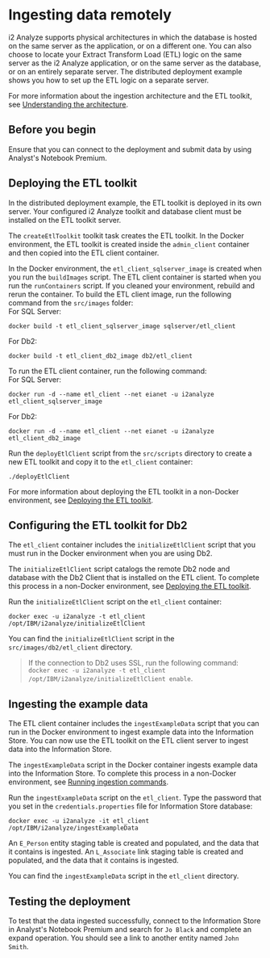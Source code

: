 # Ingesting data remotely
i2 Analyze supports physical architectures in which the database is hosted on the same server as the application, or on a different one. You can also choose to locate your Extract Transform Load (ETL) logic on the same server as the i2 Analyze application, or on the same server as the database, or on an entirely separate server.
The distributed deployment example shows you how to set up the ETL logic on a separate server.

For more information about the ingestion architecture and the ETL toolkit, see [Understanding the architecture](https://www.ibm.com/support/knowledgecenter/SSXVTH_latest/com.ibm.i2.iap.admin.ingestion.doc/architecture_and_ingestion.html).

## Before you begin
Ensure that you can connect to the deployment and submit data by using Analyst's Notebook Premium.

## Deploying the ETL toolkit
In the distributed deployment example, the ETL toolkit is deployed in its own server. Your configured i2 Analyze toolkit and database client must be installed on the ETL toolkit server.

The `createEtlToolkit` toolkit task creates the ETL toolkit. In the Docker environment, the ETL toolkit is created inside the `admin_client` container and then copied into the ETL client container.

In the Docker environment, the `etl_client_sqlserver_image` is created when you run the `buildImages` script. The ETL client container is started when you run the `runContainers` script. If you cleaned your environment, rebuild and rerun the container.
To build the ETL client image, run the following command from the `src/images` folder:  
For SQL Server:
```
docker build -t etl_client_sqlserver_image sqlserver/etl_client
```

For Db2:
```
docker build -t etl_client_db2_image db2/etl_client
```


To run the ETL client container, run the following command:  
For SQL Server:
```
docker run -d --name etl_client --net eianet -u i2analyze etl_client_sqlserver_image
```
For Db2:
```
docker run -d --name etl_client --net eianet -u i2analyze etl_client_db2_image
```

Run the `deployEtlClient` script from the `src/scripts` directory to create a new ETL toolkit and copy it to the `etl_client` container:
```
./deployEtlClient
```

For more information about deploying the ETL toolkit in a non-Docker environment, see [Deploying the ETL toolkit](https://www.ibm.com/support/knowledgecenter/SSXVTH_latest/com.ibm.i2.iap.admin.ingestion.doc/deploying_the_etl_toolkit.html).

## Configuring the ETL toolkit for Db2
The `etl_client` container includes the `initializeEtlClient` script that you must run in the Docker environment when you are using Db2.

The `initializeEtlClient` script catalogs the remote Db2 node and database with the Db2 Client that is installed on the ETL client. To complete this process in a non-Docker environment, see [Deploying the ETL toolkit](https://www.ibm.com/support/knowledgecenter/SSXVTH_latest/com.ibm.i2.iap.admin.ingestion.doc/deploying_the_etl_toolkit.html).

Run the `initializeEtlClient` script on the `etl_client` container:
```
docker exec -u i2analyze -t etl_client /opt/IBM/i2analyze/initializeEtlClient
```
You can find the `initializeEtlClient` script in the `src/images/db2/etl_client` directory.
>If the connection to Db2 uses SSL, run the following command:  
`docker exec -u i2analyze -t etl_client /opt/IBM/i2analyze/initializeEtlClient enable`.

## Ingesting the example data
The ETL client container includes the `ingestExampleData` script that you can run in the Docker environment to ingest example data into the Information Store.
You can now use the ETL toolkit on the ETL client server to ingest data into the Information Store.

The `ingestExampleData` script in the Docker container ingests example data into the Information Store. To complete this process in a non-Docker environment, see [Running ingestion commands](https://www.ibm.com/support/knowledgecenter/SSXVTH_latest/com.ibm.i2.iap.admin.ingestion.doc/running_ingestion_commands.html).

Run the `ingestExampleData` script on the `etl_client`. Type the password that you set in the `credentials.properties` file for Information Store database:
```
docker exec -u i2analyze -it etl_client /opt/IBM/i2analyze/ingestExampleData
```
An `E_Person` entity staging table is created and populated, and the data that it contains is ingested. An `L_Associate` link staging table is created and populated, and the data that it contains is ingested.

You can find the `ingestExampleData` script in the `etl_client` directory.

## Testing the deployment
To test that the data ingested successfully, connect to the Information Store in Analyst's Notebook Premium and search for `Jo Black` and complete an expand operation. You should see a link to another entity named `John Smith`.
